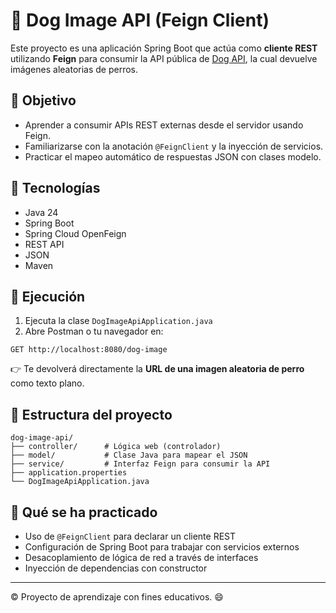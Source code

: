 # 🐶 Dog Image API (Feign Client)

Este proyecto es una aplicación Spring Boot que actúa como **cliente REST** utilizando **Feign** para consumir la API pública de [Dog API](https://dog.ceo/dog-api/), la cual devuelve imágenes aleatorias de perros.

## 📌 Objetivo

- Aprender a consumir APIs REST externas desde el servidor usando Feign.
- Familiarizarse con la anotación `@FeignClient` y la inyección de servicios.
- Practicar el mapeo automático de respuestas JSON con clases modelo.

## 🔧 Tecnologías

- Java 24
- Spring Boot
- Spring Cloud OpenFeign
- REST API
- JSON
- Maven

## 🚀 Ejecución

1. Ejecuta la clase `DogImageApiApplication.java`
2. Abre Postman o tu navegador en:

```
GET http://localhost:8080/dog-image
```

👉 Te devolverá directamente la **URL de una imagen aleatoria de perro** como texto plano.

## 🧱 Estructura del proyecto

```
dog-image-api/
├── controller/      # Lógica web (controlador)
├── model/           # Clase Java para mapear el JSON
├── service/         # Interfaz Feign para consumir la API
├── application.properties
└── DogImageApiApplication.java
```

## 🧠 Qué se ha practicado

- Uso de `@FeignClient` para declarar un cliente REST
- Configuración de Spring Boot para trabajar con servicios externos
- Desacoplamiento de lógica de red a través de interfaces
- Inyección de dependencias con constructor

---

© Proyecto de aprendizaje con fines educativos. 😄
